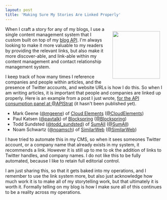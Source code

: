 ```yaml
---
layout: post
title: 'Making Sure My Stories Are Linked Properly'
---
```

<p><img style="padding: 15px;" src="https://s3.amazonaws.com/kinlane-productions/bw-icons/bw-link.png" alt="" width="150" align="right" /></p>
<p>When I craft a story for any of my blogs, I use a single content management system that I custom built on top of my <a href="https://kin-lane.github.io/blog/">blog API</a>. I'm always looking to make it more valuable to my readers by providing the relevant links, but also make it more discover-able, and link-able within my content management and contact relationship management system.</p>
<p>I keep track of how many times I reference companies and people within articles, and the presence of Twitter accounts, and website URLs is how I do this. So when I am writing articles, it is important that people and companies are linked up properly. Here is an example from a post I just wrote, <a href="http://austin2015.apistrat.com/schedule/">for the API consumption panel at @APIStrat</a> (it hasn't been published yet).</p>
<ul>
<li>Mark Geene (<a href="http://twitter.com/mgeene">@mgeene</a>) of&nbsp;<a href="http://cloud-elements.com/">Cloud Elements</a>&nbsp;(<a href="https://twitter.com/CloudElements">@CloudElements</a>)</li>
<li>Paul Katsen (<a href="https://twitter.com/pavtalk">@pavtalk</a>) of&nbsp;<a href="https://www.blockspring.com/">Blockspring</a>&nbsp;(<a href="https://twitter.com/Blockspring">@Blockspring</a>)</li>
<li>Todd Sundsted (<a href="https://twitter.com/todd_sundsted">@todd_sundsted</a>) of&nbsp;<a href="https://sumall.com/">SumAll</a>&nbsp;(<a href="https://twitter.com/SumAll">@SumAll</a>)</li>
<li>Noam Schwartz (<a href="https://twitter.com/noamsch">@noamsch</a>) of&nbsp;<a href="http://www.similarweb.com/">SimilarWeb</a>&nbsp;(<a href="https://twitter.com/SimilarWeb">@SimilarWeb</a>)</li>
</ul>
<p>I have tried to automate this in my CMS, so when it sees someones Twitter account, or a company name that already exists in my system, it recommends a link. However it is still up to me to ok the addition of links to Twitter handles, and company names. I do not like this to be fully automated, because I like to retain full editorial control.</p>
<p>I am just sharing this, so that it gets baked into my operations, and I remember to use the link system more, but also just acknowledge how much work it is to make all of my storytelling work, but that ultimately it is worth it. Formally telling on my blog is how I make sure all of this continues to be a reality across my operations.</p>
